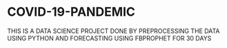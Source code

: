 # COVID-19-PANDEMIC
THIS IS A DATA SCIENCE PROJECT DONE BY PREPROCESSING THE DATA USING PYTHON AND FORECASTING USING FBPROPHET FOR 30 DAYS
